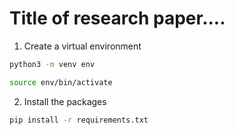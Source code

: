 # Title of research paper....

1. Create a virtual environment
```bash
python3 -m venv env 

source env/bin/activate
```

2. Install the packages 
```bash
pip install -r requirements.txt
```
